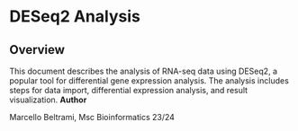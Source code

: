 # DESeq2 Analysis
## Overview

This document describes the analysis of RNA-seq data using DESeq2, a popular tool for differential gene expression analysis. The analysis includes steps for data import, differential expression analysis, and result visualization.
**Author**

Marcello Beltrami, Msc Bioinformatics 23/24

